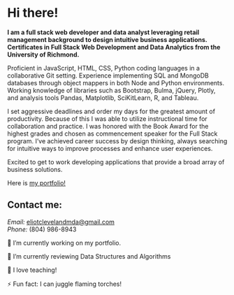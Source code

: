<!-- # MBA | Data Scientist | Strategist | Researcher | Leader | Problem Solver | Lifelong Learner -->
<!-- ![Job Search Image](job-search.jpg) -->
# Hi there!

**I am a full stack web developer and data analyst leveraging retail management background to design intuitive business applications. Certificates in Full Stack Web Development and Data Analytics from the University of Richmond.** 

Proficient in JavaScript, HTML, CSS, Python coding languages in a collaborative Git setting. Experience implementing SQL and MongoDB databases through object mappers in both Node and Python environments. Working knowledge of libraries such as Bootstrap, Bulma, jQuery, Plotly, and analysis tools Pandas, Matplotlib, SciKitLearn, R, and Tableau.

I set aggressive deadlines and order my days for the greatest amount of productivity. Because of this I was able to utilize instructional time for collaboration and practice. I was honored with the Book Award for the highest grades and chosen as commencement speaker for the Full Stack program. I’ve achieved career success by design thinking, always searching for intuitive ways to improve processes and enhance user experiences.    

Excited to get to work developing applications that provide a broad array of business solutions.


Here is [my portfolio!](https://eclevela-1234.github.io/folio-3-point-0/)

## Contact me:

*Email:* eliotclevelandmda@gmail.com\
*Phone:* (804) 986-8943
<!-- Veni Vidi Vici -->

<!-- Just Keep Swimming!!! -->
🔭 I’m currently working on my portfolio.

🌱 I’m currently reviewing Data Structures and Algorithms

🏫 I love teaching!

⚡ Fun fact: I can juggle flaming torches!





<!--
**eclevela-1234/eclevela-1234** is a ✨ _special_ ✨ repository because its `README.md` (this file) appears on your GitHub profile.

Here are some ideas to get you started:


- 
- 👯 I’m looking to collaborate on ...
- 🤔 I’m looking for help with ...
- 💬 Ask me about ...
- 📫 How to reach me: ...
- 😄 Pronouns: ...
- 
-->
